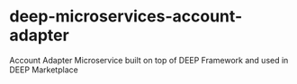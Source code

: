 # deep-microservices-account-adapter
Account Adapter Microservice built on top of DEEP Framework and used in DEEP Marketplace
